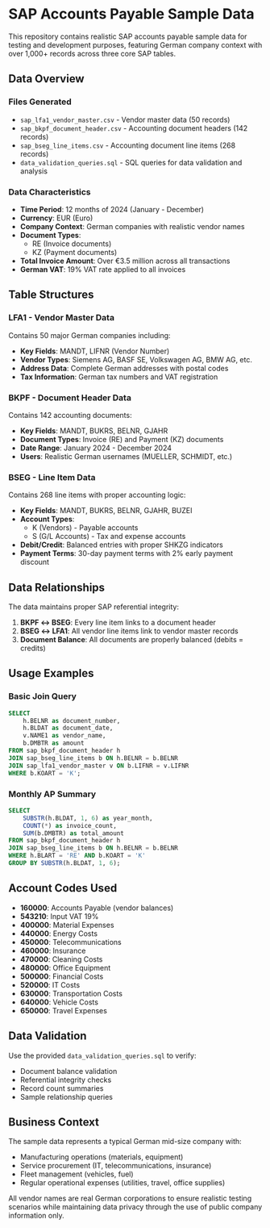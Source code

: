 # SAP Accounts Payable Sample Data

This repository contains realistic SAP accounts payable sample data for testing and development purposes, featuring German company context with over 1,000+ records across three core SAP tables.

## Data Overview

### Files Generated
- `sap_lfa1_vendor_master.csv` - Vendor master data (50 records)
- `sap_bkpf_document_header.csv` - Accounting document headers (142 records)
- `sap_bseg_line_items.csv` - Accounting document line items (268 records)
- `data_validation_queries.sql` - SQL queries for data validation and analysis

### Data Characteristics
- **Time Period**: 12 months of 2024 (January - December)
- **Currency**: EUR (Euro)
- **Company Context**: German companies with realistic vendor names
- **Document Types**:
  - RE (Invoice documents)
  - KZ (Payment documents)
- **Total Invoice Amount**: Over €3.5 million across all transactions
- **German VAT**: 19% VAT rate applied to all invoices

## Table Structures

### LFA1 - Vendor Master Data
Contains 50 major German companies including:
- **Key Fields**: MANDT, LIFNR (Vendor Number)
- **Vendor Types**: Siemens AG, BASF SE, Volkswagen AG, BMW AG, etc.
- **Address Data**: Complete German addresses with postal codes
- **Tax Information**: German tax numbers and VAT registration

### BKPF - Document Header Data
Contains 142 accounting documents:
- **Key Fields**: MANDT, BUKRS, BELNR, GJAHR
- **Document Types**: Invoice (RE) and Payment (KZ) documents
- **Date Range**: January 2024 - December 2024
- **Users**: Realistic German usernames (MUELLER, SCHMIDT, etc.)

### BSEG - Line Item Data
Contains 268 line items with proper accounting logic:
- **Key Fields**: MANDT, BUKRS, BELNR, GJAHR, BUZEI
- **Account Types**:
  - K (Vendors) - Payable accounts
  - S (G/L Accounts) - Tax and expense accounts
- **Debit/Credit**: Balanced entries with proper SHKZG indicators
- **Payment Terms**: 30-day payment terms with 2% early payment discount

## Data Relationships

The data maintains proper SAP referential integrity:

1. **BKPF ↔ BSEG**: Every line item links to a document header
2. **BSEG ↔ LFA1**: All vendor line items link to vendor master records
3. **Document Balance**: All documents are properly balanced (debits = credits)

## Usage Examples

### Basic Join Query
```sql
SELECT
    h.BELNR as document_number,
    h.BLDAT as document_date,
    v.NAME1 as vendor_name,
    b.DMBTR as amount
FROM sap_bkpf_document_header h
JOIN sap_bseg_line_items b ON h.BELNR = b.BELNR
JOIN sap_lfa1_vendor_master v ON b.LIFNR = v.LIFNR
WHERE b.KOART = 'K';
```

### Monthly AP Summary
```sql
SELECT
    SUBSTR(h.BLDAT, 1, 6) as year_month,
    COUNT(*) as invoice_count,
    SUM(b.DMBTR) as total_amount
FROM sap_bkpf_document_header h
JOIN sap_bseg_line_items b ON h.BELNR = b.BELNR
WHERE h.BLART = 'RE' AND b.KOART = 'K'
GROUP BY SUBSTR(h.BLDAT, 1, 6);
```

## Account Codes Used

- **160000**: Accounts Payable (vendor balances)
- **543210**: Input VAT 19%
- **400000**: Material Expenses
- **440000**: Energy Costs
- **450000**: Telecommunications
- **460000**: Insurance
- **470000**: Cleaning Costs
- **480000**: Office Equipment
- **500000**: Financial Costs
- **520000**: IT Costs
- **630000**: Transportation Costs
- **640000**: Vehicle Costs
- **650000**: Travel Expenses

## Data Validation

Use the provided `data_validation_queries.sql` to verify:
- Document balance validation
- Referential integrity checks
- Record count summaries
- Sample relationship queries

## Business Context

The sample data represents a typical German mid-size company with:
- Manufacturing operations (materials, equipment)
- Service procurement (IT, telecommunications, insurance)
- Fleet management (vehicles, fuel)
- Regular operational expenses (utilities, travel, office supplies)

All vendor names are real German corporations to ensure realistic testing scenarios while maintaining data privacy through the use of public company information only.